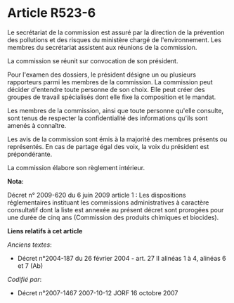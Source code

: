 # Article R523-6

Le secrétariat de la commission est assuré par la direction de la prévention des pollutions et des risques du ministère
chargé de l'environnement. Les membres du secrétariat assistent aux réunions de la commission.

La commission se réunit sur convocation de son président.

Pour l'examen des dossiers, le président désigne un ou plusieurs rapporteurs parmi les membres de la commission. La
commission peut décider d'entendre toute personne de son choix. Elle peut créer des groupes de travail spécialisés dont elle
fixe la composition et le mandat.

Les membres de la commission, ainsi que toute personne qu'elle consulte, sont tenus de respecter la confidentialité des
informations qu'ils sont amenés à connaître.

Les avis de la commission sont émis à la majorité des membres présents ou représentés. En cas de partage égal des voix, la
voix du président est prépondérante.

La commission élabore son règlement intérieur.

**Nota:**

Décret n° 2009-620 du 6 juin 2009 article 1 : Les dispositions réglementaires instituant les commissions administratives à
caractère consultatif dont la liste est annexée au présent décret sont prorogées pour une durée de cinq ans (Commission des
produits chimiques et biocides).

**Liens relatifs à cet article**

_Anciens textes_:

  - Décret n°2004-187 du 26 février 2004 - art. 27 II alinéas 1 à 4, alinéas 6 et 7 (Ab)

_Codifié par_:

  - Décret n°2007-1467 2007-10-12 JORF 16 octobre 2007
